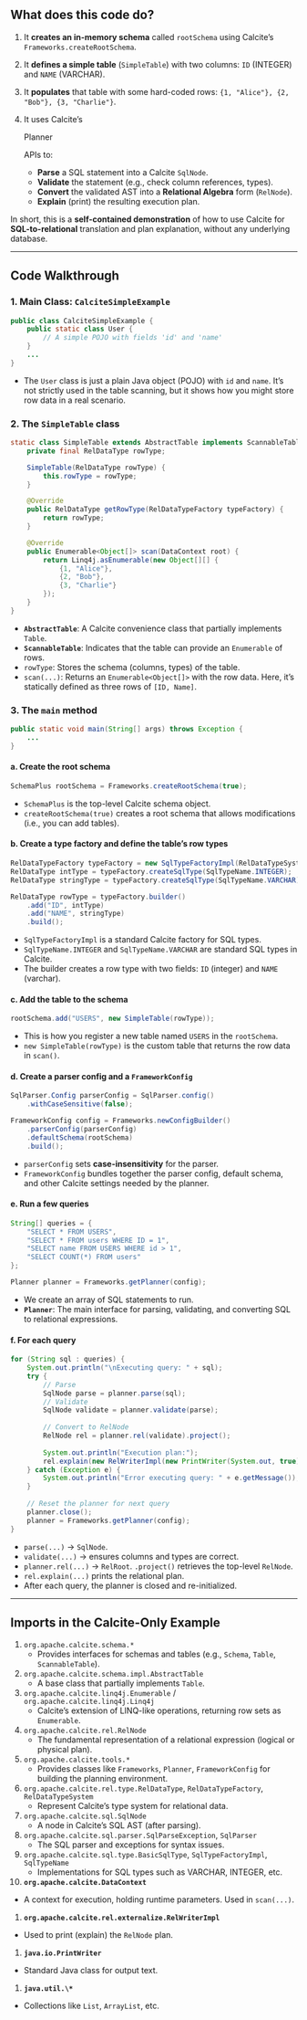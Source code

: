 ## What does this code do?

1. It **creates an in-memory schema** called `rootSchema` using Calcite’s `Frameworks.createRootSchema`.

2. It **defines a simple table** (`SimpleTable`) with two columns: `ID` (INTEGER) and `NAME` (VARCHAR).

3. It **populates** that table with some hard-coded rows: `{1, "Alice"}, {2, "Bob"}, {3, "Charlie"}`.

4. It uses Calcite’s 

   Planner

    APIs to:

   - **Parse** a SQL statement into a Calcite `SqlNode`.
   - **Validate** the statement (e.g., check column references, types).
   - **Convert** the validated AST into a **Relational Algebra** form (`RelNode`).
   - **Explain** (print) the resulting execution plan.

In short, this is a **self-contained demonstration** of how to use Calcite for **SQL-to-relational** translation and plan explanation, without any underlying database.

------

## Code Walkthrough

### 1. Main Class: `CalciteSimpleExample`

```java
public class CalciteSimpleExample {
    public static class User {
        // A simple POJO with fields 'id' and 'name'
    }
    ...
}
```

- The `User` class is just a plain Java object (POJO) with `id` and `name`. It’s not strictly used in the table scanning, but it shows how you might store row data in a real scenario.

### 2. The `SimpleTable` class

```java
static class SimpleTable extends AbstractTable implements ScannableTable {
    private final RelDataType rowType;

    SimpleTable(RelDataType rowType) {
        this.rowType = rowType;
    }

    @Override
    public RelDataType getRowType(RelDataTypeFactory typeFactory) {
        return rowType;
    }

    @Override
    public Enumerable<Object[]> scan(DataContext root) {
        return Linq4j.asEnumerable(new Object[][] {
            {1, "Alice"},
            {2, "Bob"},
            {3, "Charlie"}
        });
    }
}
```

- **`AbstractTable`**: A Calcite convenience class that partially implements `Table`.
- **`ScannableTable`**: Indicates that the table can provide an `Enumerable` of rows.
- `rowType`: Stores the schema (columns, types) of the table.
- `scan(...)`: Returns an `Enumerable<Object[]>` with the row data. Here, it’s statically defined as three rows of `[ID, Name]`.

### 3. The `main` method

```java
public static void main(String[] args) throws Exception {
    ...
}
```

#### a. Create the root schema

```java
SchemaPlus rootSchema = Frameworks.createRootSchema(true);
```

- `SchemaPlus` is the top-level Calcite schema object.
- `createRootSchema(true)` creates a root schema that allows modifications (i.e., you can add tables).

#### b. Create a type factory and define the table’s row types

```java
RelDataTypeFactory typeFactory = new SqlTypeFactoryImpl(RelDataTypeSystem.DEFAULT);
RelDataType intType = typeFactory.createSqlType(SqlTypeName.INTEGER);
RelDataType stringType = typeFactory.createSqlType(SqlTypeName.VARCHAR);

RelDataType rowType = typeFactory.builder()
    .add("ID", intType)
    .add("NAME", stringType)
    .build();
```

- `SqlTypeFactoryImpl` is a standard Calcite factory for SQL types.
- `SqlTypeName.INTEGER` and `SqlTypeName.VARCHAR` are standard SQL types in Calcite.
- The builder creates a row type with two fields: `ID` (integer) and `NAME` (varchar).

#### c. Add the table to the schema

```java
rootSchema.add("USERS", new SimpleTable(rowType));
```

- This is how you register a new table named `USERS` in the `rootSchema`.
- `new SimpleTable(rowType)` is the custom table that returns the row data in `scan()`.

#### d. Create a parser config and a `FrameworkConfig`

```java
SqlParser.Config parserConfig = SqlParser.config()
    .withCaseSensitive(false);

FrameworkConfig config = Frameworks.newConfigBuilder()
    .parserConfig(parserConfig)
    .defaultSchema(rootSchema)
    .build();
```

- `parserConfig` sets **case-insensitivity** for the parser.
- `FrameworkConfig` bundles together the parser config, default schema, and other Calcite settings needed by the planner.

#### e. Run a few queries

```java
String[] queries = {
    "SELECT * FROM USERS",
    "SELECT * FROM users WHERE ID = 1",
    "SELECT name FROM USERS WHERE id > 1",
    "SELECT COUNT(*) FROM users"
};

Planner planner = Frameworks.getPlanner(config);
```

- We create an array of SQL statements to run.
- **`Planner`**: The main interface for parsing, validating, and converting SQL to relational expressions.

#### f. For each query

```java
for (String sql : queries) {
    System.out.println("\nExecuting query: " + sql);
    try {
        // Parse
        SqlNode parse = planner.parse(sql);
        // Validate
        SqlNode validate = planner.validate(parse);
        
        // Convert to RelNode
        RelNode rel = planner.rel(validate).project();
        
        System.out.println("Execution plan:");
        rel.explain(new RelWriterImpl(new PrintWriter(System.out, true)));
    } catch (Exception e) {
        System.out.println("Error executing query: " + e.getMessage());
    }
    
    // Reset the planner for next query
    planner.close();
    planner = Frameworks.getPlanner(config);
}
```

- `parse(...)` -> `SqlNode`.
- `validate(...)` -> ensures columns and types are correct.
- `planner.rel(...)` -> `RelRoot`. `.project()` retrieves the top-level `RelNode`.
- `rel.explain(...)` prints the relational plan.
- After each query, the planner is closed and re-initialized.

------

## Imports in the Calcite-Only Example

1. `org.apache.calcite.schema.*`
   - Provides interfaces for schemas and tables (e.g., `Schema`, `Table`, `ScannableTable`).
2. `org.apache.calcite.schema.impl.AbstractTable`
   - A base class that partially implements `Table`.
3. `org.apache.calcite.linq4j.Enumerable` / `org.apache.calcite.linq4j.Linq4j`
   - Calcite’s extension of LINQ-like operations, returning row sets as `Enumerable`.
4. `org.apache.calcite.rel.RelNode`
   - The fundamental representation of a relational expression (logical or physical plan).
5. `org.apache.calcite.tools.*`
   - Provides classes like `Frameworks`, `Planner`, `FrameworkConfig` for building the planning environment.
6. `org.apache.calcite.rel.type.RelDataType`, `RelDataTypeFactory`, `RelDataTypeSystem`
   - Represent Calcite’s type system for relational data.
7. `org.apache.calcite.sql.SqlNode`
   - A node in Calcite’s SQL AST (after parsing).
8. `org.apache.calcite.sql.parser.SqlParseException`, `SqlParser`
   - The SQL parser and exceptions for syntax issues.
9. `org.apache.calcite.sql.type.BasicSqlType`, `SqlTypeFactoryImpl`, `SqlTypeName`
   - Implementations for SQL types such as VARCHAR, INTEGER, etc.
10. **`org.apache.calcite.DataContext`**

- A context for execution, holding runtime parameters. Used in `scan(...)`.

1. **`org.apache.calcite.rel.externalize.RelWriterImpl`**

- Used to print (explain) the `RelNode` plan.

1. **`java.io.PrintWriter`**

- Standard Java class for output text.

1. **`java.util.\*`**

- Collections like `List`, `ArrayList`, etc.